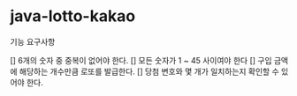 # java-lotto-kakao

기능 요구사항

[] 6개의 숫자 중 중복이 없어야 한다.
[] 모든 숫자가 1 ~ 45 사이여야 한다
[] 구입 금액에 해당하는 개수만큼 로또를 발급한다.
[] 당첨 변호와 몇 개가 일치하는지 확인할 수 있어야 한다.